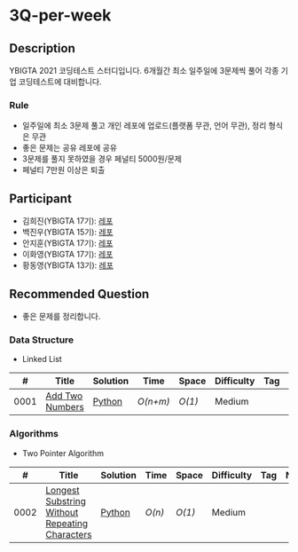 # 3Q-per-week

## Description
YBIGTA 2021 코딩테스트 스터디입니다. 6개월간 최소 일주일에 3문제씩 풀어 각종 기업 코딩테스트에 대비합니다.

### Rule
- 일주일에 최소 3문제 풀고 개인 레포에 업로드(플랫폼 무관, 언어 무관), 정리 형식은 무관
- 좋은 문제는 공유 레포에 공유
- 3문제를 풀지 못하였을 경우 페널티 5000원/문제
- 페널티 7만원 이상은 퇴출

## Participant
- 김희진(YBIGTA 17기): [레포](https://github.com/gimmizz/Data-Structure-Algorithm)
- 백진우(YBIGTA 15기): [레포]()
- 안지훈(YBIGTA 17기): [레포](https://github.com/namsick96/algoritm_prac)
- 이화영(YBIGTA 17기): [레포](https://github.com/2hwayoung/AlgorithmStudy)
- 황동영(YBIGTA 13기): [레포](https://github.com/y0ngjaenious/Leetcode)

## Recommended Question
- 좋은 문제를 정리합니다.

### Data Structure
- Linked List

|  #  | Title           |  Solution       |  Time           | Space           | Difficulty    | Tag          | Note| 
|-----|---------------- | --------------- | --------------- | --------------- | ------------- |--------------|-----|
0001 | [Add Two Numbers](https://leetcode.com/problems/add-two-numbers/) | [Python](./DataStructure/LinkedList/add_two_numbers.py) | _O(n+m)_       | _O(1)_          | Medium         |||
### Algorithms
- Two Pointer Algorithm

|  #  | Title           |  Solution       |  Time           | Space           | Difficulty    | Tag          | Note| 
|-----|---------------- | --------------- | --------------- | --------------- | ------------- |--------------|-----|
0002 | [Longest Substring Without Repeating Characters](https://leetcode.com/problems/longest-substring-without-repeating-characters/) | [Python](./Algorithms/Two%20Pointer(Sliding%20Window)/longest_substring_without_repeating_characters.py) | _O(n)_       | _O(1)_          | Medium         |||
